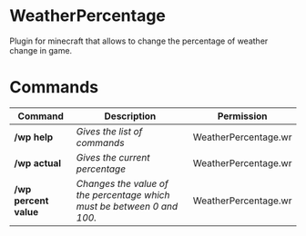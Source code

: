 # WeatherPercentage

Plugin for minecraft that allows to change the percentage of weather change in game.

# Commands

Command | Description | Permission
--- | --- | ---
**/wp help** | *Gives the list of commands* | WeatherPercentage.wr
**/wp actual** | *Gives the current percentage* | WeatherPercentage.wr
**/wp percent value** | *Changes the value of the percentage which must be between 0 and 100.* | WeatherPercentage.wr

